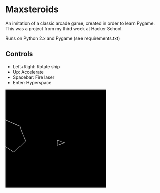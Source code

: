 Maxsteroids
===========

An imitation of a classic arcade game, created in order to learn Pygame. This was a project from my third week at Hacker School.

Runs on Python 2.x and Pygame (see requirements.txt)

Controls
--------
* Left+Right: Rotate ship
* Up: Accelerate
* Spacebar: Fire laser
* Enter: Hyperspace

![Sample clip](https://raw.githubusercontent.com/maxpblum/Maxsteroids/master/demo.gif)
